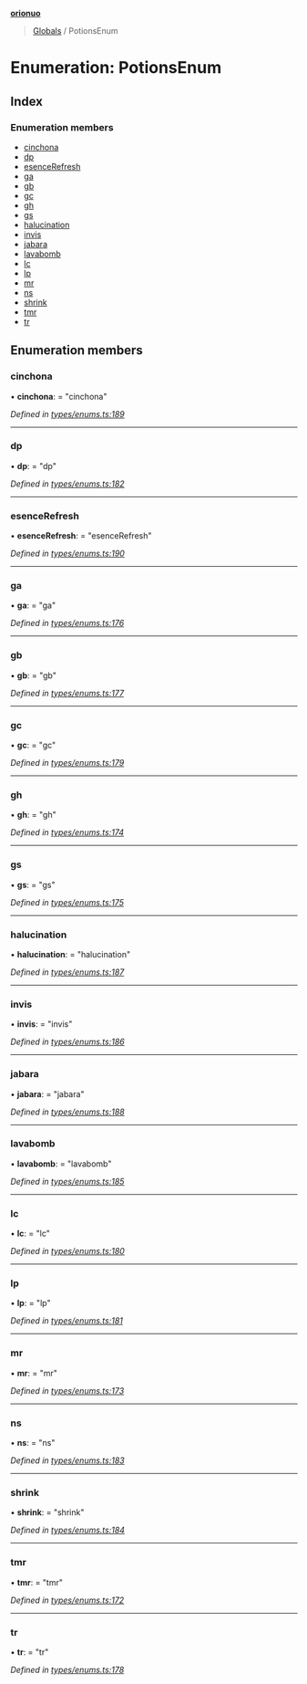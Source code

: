 **[orionuo](../README.md)**

> [Globals](../globals.md) / PotionsEnum

# Enumeration: PotionsEnum

## Index

### Enumeration members

* [cinchona](potionsenum.md#cinchona)
* [dp](potionsenum.md#dp)
* [esenceRefresh](potionsenum.md#esencerefresh)
* [ga](potionsenum.md#ga)
* [gb](potionsenum.md#gb)
* [gc](potionsenum.md#gc)
* [gh](potionsenum.md#gh)
* [gs](potionsenum.md#gs)
* [halucination](potionsenum.md#halucination)
* [invis](potionsenum.md#invis)
* [jabara](potionsenum.md#jabara)
* [lavabomb](potionsenum.md#lavabomb)
* [lc](potionsenum.md#lc)
* [lp](potionsenum.md#lp)
* [mr](potionsenum.md#mr)
* [ns](potionsenum.md#ns)
* [shrink](potionsenum.md#shrink)
* [tmr](potionsenum.md#tmr)
* [tr](potionsenum.md#tr)

## Enumeration members

### cinchona

•  **cinchona**:  = "cinchona"

*Defined in [types/enums.ts:189](https://github.com/msviha/orionuo/blob/692d718/src/types/enums.ts#L189)*

___

### dp

•  **dp**:  = "dp"

*Defined in [types/enums.ts:182](https://github.com/msviha/orionuo/blob/692d718/src/types/enums.ts#L182)*

___

### esenceRefresh

•  **esenceRefresh**:  = "esenceRefresh"

*Defined in [types/enums.ts:190](https://github.com/msviha/orionuo/blob/692d718/src/types/enums.ts#L190)*

___

### ga

•  **ga**:  = "ga"

*Defined in [types/enums.ts:176](https://github.com/msviha/orionuo/blob/692d718/src/types/enums.ts#L176)*

___

### gb

•  **gb**:  = "gb"

*Defined in [types/enums.ts:177](https://github.com/msviha/orionuo/blob/692d718/src/types/enums.ts#L177)*

___

### gc

•  **gc**:  = "gc"

*Defined in [types/enums.ts:179](https://github.com/msviha/orionuo/blob/692d718/src/types/enums.ts#L179)*

___

### gh

•  **gh**:  = "gh"

*Defined in [types/enums.ts:174](https://github.com/msviha/orionuo/blob/692d718/src/types/enums.ts#L174)*

___

### gs

•  **gs**:  = "gs"

*Defined in [types/enums.ts:175](https://github.com/msviha/orionuo/blob/692d718/src/types/enums.ts#L175)*

___

### halucination

•  **halucination**:  = "halucination"

*Defined in [types/enums.ts:187](https://github.com/msviha/orionuo/blob/692d718/src/types/enums.ts#L187)*

___

### invis

•  **invis**:  = "invis"

*Defined in [types/enums.ts:186](https://github.com/msviha/orionuo/blob/692d718/src/types/enums.ts#L186)*

___

### jabara

•  **jabara**:  = "jabara"

*Defined in [types/enums.ts:188](https://github.com/msviha/orionuo/blob/692d718/src/types/enums.ts#L188)*

___

### lavabomb

•  **lavabomb**:  = "lavabomb"

*Defined in [types/enums.ts:185](https://github.com/msviha/orionuo/blob/692d718/src/types/enums.ts#L185)*

___

### lc

•  **lc**:  = "lc"

*Defined in [types/enums.ts:180](https://github.com/msviha/orionuo/blob/692d718/src/types/enums.ts#L180)*

___

### lp

•  **lp**:  = "lp"

*Defined in [types/enums.ts:181](https://github.com/msviha/orionuo/blob/692d718/src/types/enums.ts#L181)*

___

### mr

•  **mr**:  = "mr"

*Defined in [types/enums.ts:173](https://github.com/msviha/orionuo/blob/692d718/src/types/enums.ts#L173)*

___

### ns

•  **ns**:  = "ns"

*Defined in [types/enums.ts:183](https://github.com/msviha/orionuo/blob/692d718/src/types/enums.ts#L183)*

___

### shrink

•  **shrink**:  = "shrink"

*Defined in [types/enums.ts:184](https://github.com/msviha/orionuo/blob/692d718/src/types/enums.ts#L184)*

___

### tmr

•  **tmr**:  = "tmr"

*Defined in [types/enums.ts:172](https://github.com/msviha/orionuo/blob/692d718/src/types/enums.ts#L172)*

___

### tr

•  **tr**:  = "tr"

*Defined in [types/enums.ts:178](https://github.com/msviha/orionuo/blob/692d718/src/types/enums.ts#L178)*
